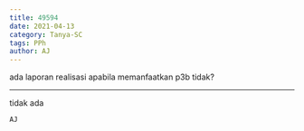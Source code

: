 ```yaml
---
title: 49594
date: 2021-04-13
category: Tanya-SC
tags: PPh
author: AJ
---
```


ada laporan realisasi apabila memanfaatkan p3b tidak?

---

tidak ada

`AJ`
